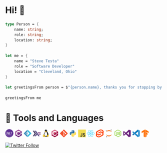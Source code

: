 Hi! 👋  
======

```fsharp
type Person = {
    name: string;
    role: string;
    location: string;
}

let me = {
    name = "Steve Testa"
    role = "Software Developer"
    location = "Cleveland, Ohio"
} 

let greetingsFrom person = $"{person.name}, thanks you for stopping by!"

greetingsFrom me
```

🚀 Tools and Languages 
=======================

<p align="left">
<img  alt="DotNet" width="26px" src="https://raw.githubusercontent.com/github/explore/main/topics/dotnet/dotnet.png" />
<img src="https://raw.githubusercontent.com/devicons/devicon/master/icons/csharp/csharp-original.svg" alt="dotnet" width="25" height="25" />
<img src="https://raw.githubusercontent.com/devicons/devicon/master/icons/fsharp/fsharp-original.svg" alt="dotnet" width="25" height="25" />
<img src="https://raw.githubusercontent.com/devicons/devicon/master/icons/haskell/haskell-original.svg" alt="dotnet" width="25" height="25" />
<img src="https://raw.githubusercontent.com/devicons/devicon/master/icons/linux/linux-original.svg" alt="dotnet" width="25" height="25" />
<img src="https://raw.githubusercontent.com/devicons/devicon/master/icons/cplusplus/cplusplus-original.svg" alt="dotnet" width="25" height="25" />
<img src="https://raw.githubusercontent.com/devicons/devicon/master/icons/git/git-original.svg" alt="dotnet" width="25" height="25" />
<img src="https://raw.githubusercontent.com/devicons/devicon/master/icons/python/python-original.svg" alt="dotnet" width="25" height="25" />
<img src="https://raw.githubusercontent.com/devicons/devicon/master/icons/javascript/javascript-original.svg" alt="dotnet" width="25" height="25" />
<img src="https://raw.githubusercontent.com/devicons/devicon/master/icons/react/react-original.svg" alt="dotnet" width="25" height="25" />
<img src="https://raw.githubusercontent.com/devicons/devicon/master/icons/svelte/svelte-original.svg" alt="dotnet" width="25" height="25" />
<img src="https://raw.githubusercontent.com/devicons/devicon/master/icons/jupyter/jupyter-original.svg" alt="dotnet" width="25" height="25" />
<img src="https://raw.githubusercontent.com/devicons/devicon/master/icons/nodejs/nodejs-original.svg" alt="dotnet" width="25" height="25" />
<img src="https://raw.githubusercontent.com/devicons/devicon/master/icons/visualstudio/visualstudio-plain.svg" alt="dotnet" width="25" height="25" />
<img src="https://raw.githubusercontent.com/devicons/devicon/master/icons/vscode/vscode-original.svg" alt="dotnet" width="25" height="25" />
<img src="https://raw.githubusercontent.com/devicons/devicon/master/icons/tensorflow/tensorflow-original.svg" alt="dotnet" width="25" height="25" />
</p>

[![Twitter Follow](https://img.shields.io/twitter/follow/steven_testa?color=1DA1F2&logo=twitter&style=for-the-badge)](https://twitter.com/intent/follow?original_referer=https%3A%2F%2Fgithub.com%2Fstesta&screen_name=steven_testa)
